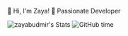 👋 Hi, I'm Zaya!
🚀 Passionate Developer 

![zayabudmir's Stats](https://github-readme-stats.vercel.app/api?username=zayabudmir&theme=vue-dark&show_icons=true&hide_border=true&count_private=true)
![GitHub time](https://img.shields.io/endpoint?url=https://worldtimeapi.org/api/timezone/Asia/Ulaanbaatar&style=flat-square&color=blue)


